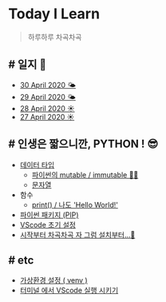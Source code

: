 # Today I Learn

>하루하루 차곡차곡 

## # 일지 📝
- [30 April 2020 🌤](/record/30April2020.md)
- [29 April 2020 🌤](/record/29April2020.md)
- [28 April 2020 ☀️](/record/28April2020.md)
- [27 April 2020 ☀️](/record/27April2020.md)

## # 인생은 짧으니깐,   PYTHON ! 😎
- [데이터 타입](/python/datatype.md)
  - [파이썬의 mutable / immutable 👏🏼](/python/mutable-immutable.md)
  - [문자열](/python/datatype-string.md)
- 함수
  - [print() / 나도 'Hello World!'](/python/function-print.md)
- [파이썬 패키지 (PIP)](/python/pip.md)
- [VScode 초기 설정](/python/setting.md)
- [시작부터 차곡차곡 자 그럼 설치부터...🧩](/python/downloads.md)

## # etc
- [가상환경 설정 ( venv )](/etc/virtualen.md)
- [터미널 에서 VScode 실행 시키기](/etc/openvscode.md)

